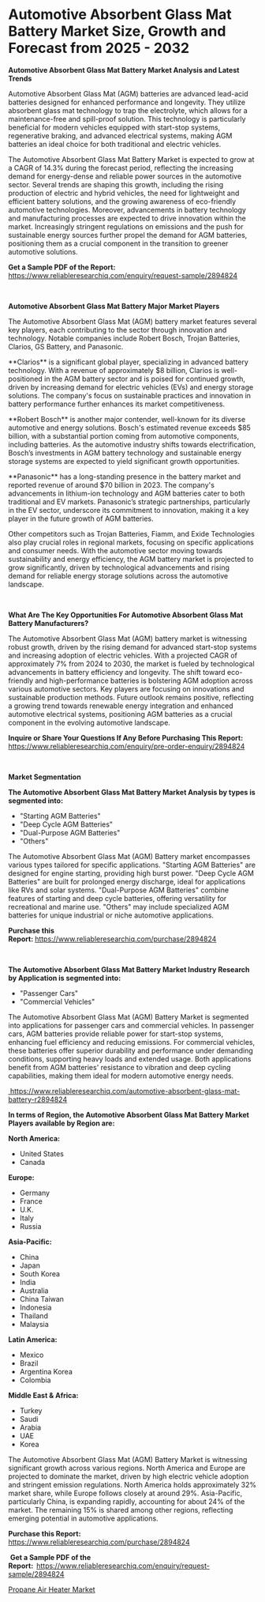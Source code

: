 <p><h1>Automotive Absorbent Glass Mat Battery Market Size, Growth and Forecast from 2025 - 2032</h1></p><p><strong>Automotive Absorbent Glass Mat Battery Market Analysis and Latest Trends</strong></p>
<p><p>Automotive Absorbent Glass Mat (AGM) batteries are advanced lead-acid batteries designed for enhanced performance and longevity. They utilize absorbent glass mat technology to trap the electrolyte, which allows for a maintenance-free and spill-proof solution. This technology is particularly beneficial for modern vehicles equipped with start-stop systems, regenerative braking, and advanced electrical systems, making AGM batteries an ideal choice for both traditional and electric vehicles.</p><p>The Automotive Absorbent Glass Mat Battery Market is expected to grow at a CAGR of 14.3% during the forecast period, reflecting the increasing demand for energy-dense and reliable power sources in the automotive sector. Several trends are shaping this growth, including the rising production of electric and hybrid vehicles, the need for lightweight and efficient battery solutions, and the growing awareness of eco-friendly automotive technologies. Moreover, advancements in battery technology and manufacturing processes are expected to drive innovation within the market. Increasingly stringent regulations on emissions and the push for sustainable energy sources further propel the demand for AGM batteries, positioning them as a crucial component in the transition to greener automotive solutions.</p></p>
<p><strong>Get a Sample PDF of the Report:&nbsp;</strong> <a href="https://www.reliableresearchiq.com/enquiry/request-sample/2894824?utm_campaign=3276&utm_medium=2&utm_source=Github&utm_content=ia&utm_term=15032025&utm_id=automotive-absorbent-glass-mat-battery">https://www.reliableresearchiq.com/enquiry/request-sample/2894824</a></p>
<p>&nbsp;</p>
<p><strong>Automotive Absorbent Glass Mat Battery Major Market Players</strong></p>
<p><p>The Automotive Absorbent Glass Mat (AGM) battery market features several key players, each contributing to the sector through innovation and technology. Notable companies include Robert Bosch, Trojan Batteries, Clarios, GS Battery, and Panasonic.</p><p>**Clarios** is a significant global player, specializing in advanced battery technology. With a revenue of approximately $8 billion, Clarios is well-positioned in the AGM battery sector and is poised for continued growth, driven by increasing demand for electric vehicles (EVs) and energy storage solutions. The company's focus on sustainable practices and innovation in battery performance further enhances its market competitiveness.</p><p>**Robert Bosch** is another major contender, well-known for its diverse automotive and energy solutions. Bosch's estimated revenue exceeds $85 billion, with a substantial portion coming from automotive components, including batteries. As the automotive industry shifts towards electrification, Bosch’s investments in AGM battery technology and sustainable energy storage systems are expected to yield significant growth opportunities.</p><p>**Panasonic** has a long-standing presence in the battery market and reported revenue of around $70 billion in 2023. The company's advancements in lithium-ion technology and AGM batteries cater to both traditional and EV markets. Panasonic’s strategic partnerships, particularly in the EV sector, underscore its commitment to innovation, making it a key player in the future growth of AGM batteries.</p><p>Other competitors such as Trojan Batteries, Fiamm, and Exide Technologies also play crucial roles in regional markets, focusing on specific applications and consumer needs. With the automotive sector moving towards sustainability and energy efficiency, the AGM battery market is projected to grow significantly, driven by technological advancements and rising demand for reliable energy storage solutions across the automotive landscape.</p></p>
<p>&nbsp;</p>
<p><strong>What Are The Key Opportunities For Automotive Absorbent Glass Mat Battery Manufacturers?</strong></p>
<p><p>The Automotive Absorbent Glass Mat (AGM) battery market is witnessing robust growth, driven by the rising demand for advanced start-stop systems and increasing adoption of electric vehicles. With a projected CAGR of approximately 7% from 2024 to 2030, the market is fueled by technological advancements in battery efficiency and longevity. The shift toward eco-friendly and high-performance batteries is bolstering AGM adoption across various automotive sectors. Key players are focusing on innovations and sustainable production methods. Future outlook remains positive, reflecting a growing trend towards renewable energy integration and enhanced automotive electrical systems, positioning AGM batteries as a crucial component in the evolving automotive landscape.</p></p>
<p><strong>Inquire or Share Your Questions If Any Before Purchasing This Report:</strong> <a href="https://www.reliableresearchiq.com/enquiry/pre-order-enquiry/2894824?utm_campaign=3276&utm_medium=2&utm_source=Github&utm_content=ia&utm_term=15032025&utm_id=automotive-absorbent-glass-mat-battery">https://www.reliableresearchiq.com/enquiry/pre-order-enquiry/2894824</a></p>
<p>&nbsp;</p>
<p><strong>Market Segmentation</strong></p>
<p><strong>The Automotive Absorbent Glass Mat Battery Market Analysis by types is segmented into:</strong></p>
<p><ul><li>"Starting AGM Batteries"</li><li>"Deep Cycle AGM Batteries"</li><li>"Dual-Purpose AGM Batteries"</li><li>"Others"</li></ul></p>
<p><p>The Automotive Absorbent Glass Mat (AGM) Battery market encompasses various types tailored for specific applications. "Starting AGM Batteries" are designed for engine starting, providing high burst power. "Deep Cycle AGM Batteries" are built for prolonged energy discharge, ideal for applications like RVs and solar systems. "Dual-Purpose AGM Batteries" combine features of starting and deep cycle batteries, offering versatility for recreational and marine use. "Others" may include specialized AGM batteries for unique industrial or niche automotive applications.</p></p>
<p><strong>Purchase this Report:&nbsp;</strong><a href="https://www.reliableresearchiq.com/purchase/2894824?utm_campaign=3276&utm_medium=2&utm_source=Github&utm_content=ia&utm_term=15032025&utm_id=automotive-absorbent-glass-mat-battery">https://www.reliableresearchiq.com/purchase/2894824</a></p>
<p>&nbsp;</p>
<p><strong>The Automotive Absorbent Glass Mat Battery Market Industry Research by Application is segmented into:</strong></p>
<p><ul><li>"Passenger Cars"</li><li>"Commercial Vehicles"</li></ul></p>
<p><p>The Automotive Absorbent Glass Mat (AGM) Battery Market is segmented into applications for passenger cars and commercial vehicles. In passenger cars, AGM batteries provide reliable power for start-stop systems, enhancing fuel efficiency and reducing emissions. For commercial vehicles, these batteries offer superior durability and performance under demanding conditions, supporting heavy loads and extended usage. Both applications benefit from AGM batteries' resistance to vibration and deep cycling capabilities, making them ideal for modern automotive energy needs.</p></p>
<p><a href="https://www.reliableresearchiq.com/automotive-absorbent-glass-mat-battery-r2894824?utm_campaign=3276&utm_medium=2&utm_source=Github&utm_content=ia&utm_term=15032025&utm_id=automotive-absorbent-glass-mat-battery">&nbsp;https://www.reliableresearchiq.com/automotive-absorbent-glass-mat-battery-r2894824</a></p>
<p><strong>In terms of Region, the Automotive Absorbent Glass Mat Battery Market Players available by Region are:</strong></p>
<p>
    <p> <strong> North America: </strong>
        <ul>
            <li>United States</li>
            <li>Canada</li>
        </ul>
        </p> 
    <p> <strong> Europe: </strong>
        <ul>
            <li>Germany</li>
            <li>France</li>
            <li>U.K.</li>
            <li>Italy</li>
            <li>Russia</li>
        </ul>
        </p> 
    <p> <strong> Asia-Pacific: </strong>
        <ul>
            <li>China</li>
            <li>Japan</li>
            <li>South Korea</li>
            <li>India</li>
            <li>Australia</li>
            <li>China Taiwan</li>
            <li>Indonesia</li>
            <li>Thailand</li>
            <li>Malaysia</li>
        </ul>
        </p> 
    <p> <strong> Latin America: </strong>
        <ul>
            <li>Mexico</li>
            <li>Brazil</li>
            <li>Argentina Korea</li>
            <li>Colombia</li>
        </ul>
        </p> 
    <p> <strong> Middle East & Africa: </strong>
        <ul>
            <li>Turkey</li>
            <li>Saudi</li>
            <li>Arabia</li>
            <li>UAE</li>
            <li>Korea</li>
        </ul>
    </p>
    </p>
<p><p>The Automotive Absorbent Glass Mat (AGM) Battery Market is witnessing significant growth across various regions. North America and Europe are projected to dominate the market, driven by high electric vehicle adoption and stringent emission regulations. North America holds approximately 32% market share, while Europe follows closely at around 29%. Asia-Pacific, particularly China, is expanding rapidly, accounting for about 24% of the market. The remaining 15% is shared among other regions, reflecting emerging potential in automotive applications.</p></p>
<p><strong>Purchase this Report: </strong><a href="https://www.reliableresearchiq.com/purchase/2894824?utm_campaign=3276&utm_medium=2&utm_source=Github&utm_content=ia&utm_term=15032025&utm_id=automotive-absorbent-glass-mat-battery">https://www.reliableresearchiq.com/purchase/2894824</a></p>
<p>&nbsp;<strong>Get a Sample PDF of the Report:&nbsp;&nbsp;</strong><a href="https://www.reliableresearchiq.com/enquiry/request-sample/2894824?utm_campaign=3276&utm_medium=2&utm_source=Github&utm_content=ia&utm_term=15032025&utm_id=automotive-absorbent-glass-mat-battery">https://www.reliableresearchiq.com/enquiry/request-sample/2894824</a></p>
<p><strong></strong></p>
<p><p><a href="https://github.com/sirayedantte/Market-Research-Report-List-1/blob/main/propane-air-heater-market.md?utm_campaign=3276&utm_medium=2&utm_source=Github&utm_content=ia&utm_term=15032025&utm_id=automotive-absorbent-glass-mat-battery">Propane Air Heater Market</a></p></p>